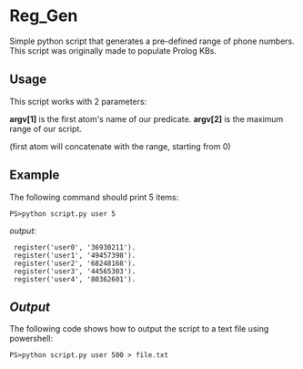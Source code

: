 
# Reg_Gen
Simple python script that generates a pre-defined range of phone numbers.
This script was originally made to populate Prolog KBs. <br>

## **Usage**

This script works with 2 parameters:

**argv[1]** is the first atom's name of our predicate.
**argv[2]** is the maximum range of our script.

(first atom will concatenate with the range, starting from 0)
## **Example**
The following command should print 5 items:

    PS>python script.py user 5

*output:*
   

     register('user0', '36930211').
     register('user1', '49457398').
     register('user2', '68248168').
     register('user3', '44565303').
     register('user4', '80362601').


## *Output*
The following code shows how to output the script to a text file using powershell:

    PS>python script.py user 500 > file.txt
